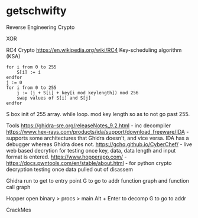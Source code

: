 # getschwifty













Reverse Engineering Crypto







XOR



RC4 Crypto
https://en.wikipedia.org/wiki/RC4
Key-scheduling algorithm (KSA)
```
for i from 0 to 255
    S[i] := i
endfor
j := 0
for i from 0 to 255
    j := (j + S[i] + key[i mod keylength]) mod 256
    swap values of S[i] and S[j]
endfor
```
S box init of 255 array. while loop. mod key length so as to not go past 255.







Tools
https://ghidra-sre.org/releaseNotes_9.2.html - inc decompiler
https://www.hex-rays.com/products/ida/support/download_freeware/IDA - supports some architectures that Ghidra doesn't, and vice versa. IDA has a debugger whereas Ghidra does not.
https://gchq.github.io/CyberChef/ - live web based decrytion for testing once key, data, data length and input format is entered.
https://www.hopperapp.com/ - 
https://docs.pwntools.com/en/stable/about.html - for python crypto decryption testing once data pulled out of disassem

Ghidra
run to get to entry point
G to go to addr
function graph and function call graph

Hopper
open binary > procs > main
Alt + Enter to decomp
G to go to addr



CrackMes
